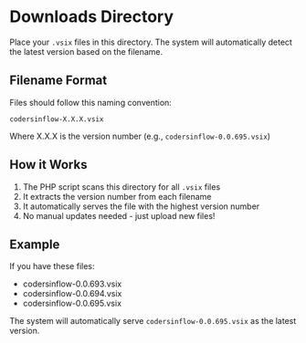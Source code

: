 # Downloads Directory

Place your `.vsix` files in this directory. The system will automatically detect the latest version based on the filename.

## Filename Format
Files should follow this naming convention:
```
codersinflow-X.X.X.vsix
```

Where X.X.X is the version number (e.g., `codersinflow-0.0.695.vsix`)

## How it Works
1. The PHP script scans this directory for all `.vsix` files
2. It extracts the version number from each filename
3. It automatically serves the file with the highest version number
4. No manual updates needed - just upload new files!

## Example
If you have these files:
- codersinflow-0.0.693.vsix
- codersinflow-0.0.694.vsix
- codersinflow-0.0.695.vsix

The system will automatically serve `codersinflow-0.0.695.vsix` as the latest version.